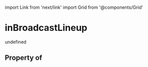 import Link from 'next/link'
import Grid from '@components/Grid'

# inBroadcastLineup

undefined

## Property of




